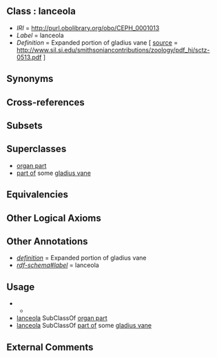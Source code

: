 
## Class : lanceola

 * *IRI* = http://purl.obolibrary.org/obo/CEPH_0001013
 * *Label* = lanceola
 * *Definition* = Expanded portion of gladius vane [ [source](../../ce/source.md) = http://www.sil.si.edu/smithsoniancontributions/zoology/pdf_hi/sctz-0513.pdf ]

## Synonyms


## Cross-references


## Subsets


## Superclasses

 * [organ part](../../UBERON/64/UBERON_0000064.md)
 * [part of](../../BFO/50/BFO_0000050.md) some [gladius vane](../../CEPH/71/CEPH_0000271.md)

## Equivalencies


## Other Logical Axioms


## Other Annotations

 * *[definition](../../IAO/15/IAO_0000115.md)* = Expanded portion of gladius vane
 * *[rdf-schema#label](../../el/rdf-schema#label.md)* = lanceola

## Usage

 * -
 * [lanceola](../../CEPH/13/CEPH_0001013.md) SubClassOf [organ part](../../UBERON/64/UBERON_0000064.md)
 * [lanceola](../../CEPH/13/CEPH_0001013.md) SubClassOf [part of](../../BFO/50/BFO_0000050.md) some [gladius vane](../../CEPH/71/CEPH_0000271.md)

## External Comments

